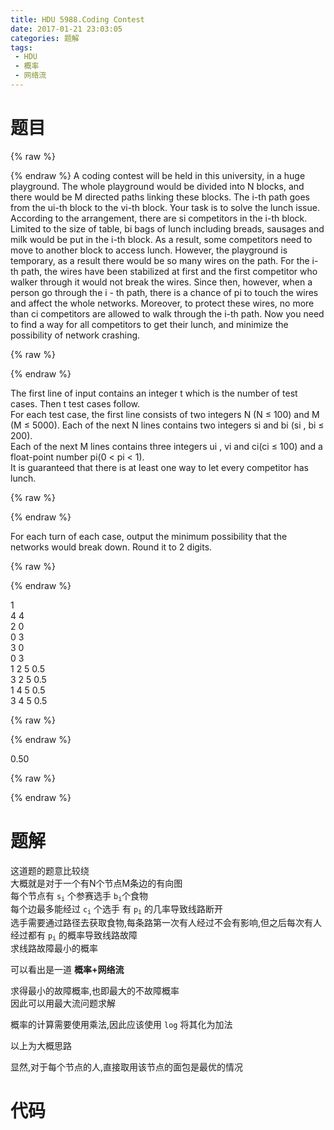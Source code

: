 ```yaml
---
title: HDU 5988.Coding Contest
date: 2017-01-21 23:03:05
categories: 题解
tags:
 - HDU
 - 概率
 - 网络流
---
```


# 题目
{% raw %}
<div>
    <div class="oj">   
        <div class="part" title="Description">
{% endraw %}
            A coding contest will be held in this university, in a huge playground. The whole playground would be divided into N blocks, and there would be M directed paths linking these blocks. The i-th path goes from the ui-th block to the vi-th block. Your task is to solve the lunch issue. According to the arrangement, there are si competitors in the i-th block. Limited to the size of table, bi bags of lunch including breads, sausages and milk would be put in the i-th block. As a result, some competitors need to move to another block to access lunch. However, the playground is temporary, as a result there would be so many wires on the path.  
For the i-th path, the wires have been stabilized at first and the first competitor who walker through it would not break the wires. Since then, however, when a person go through the i - th path, there is a chance of pi to touch  
the wires and affect the whole networks. Moreover, to protect these wires, no more than ci competitors are allowed to walk through the i-th path.  
Now you need to find a way for all competitors to get their lunch, and minimize the possibility of network crashing.  
   
  
  

{% raw %}
        </div>
        <div class="part" title="Input">
{% endraw %}
              
The first line of input contains an integer t which is the number of test cases. Then t test cases follow.  
For each test case, the first line consists of two integers N (N ≤ 100) and M (M ≤ 5000). Each of the next N lines contains two integers si and bi (si , bi ≤ 200).  
Each of the next M lines contains three integers ui , vi and ci(ci ≤ 100) and a float-point number pi(0 < pi < 1).  
It is guaranteed that there is at least one way to let every competitor has lunch.  
   
  
  

{% raw %}
        </div>
        <div class="part" title="Output">
{% endraw %}
              
For each turn of each case, output the minimum possibility that the networks would break down. Round it to 2 digits.  
   
  
  

{% raw %}
        </div>
        <div class="samp">
            <div class="clear"></div>
            <div class="input part" title="Sample Input">
{% endraw %}
                  
1  
4 4  
2 0  
0 3  
3 0  
0 3  
1 2 5 0.5  
3 2 5 0.5  
1 4 5 0.5  
3 4 5 0.5  
   
  
  

{% raw %}
            </div>
            <div class="output part" title="Sample Output">
{% endraw %}
                  
0.50  
  

{% raw %}
            </div>
            <div class="clear"></div>
        </div>
    </div>
</div>
{% endraw %}

<!--more-->
# 题解
这道题的题意比较绕  
大概就是对于一个有N个节点M条边的有向图  
每个节点有 <code>s<sub>i</sub></code> 个参赛选手 <code>b<sub>i</sub></code>个食物   
每个边最多能经过 <code>c<sub>i</sub></code> 个选手 有 <code>p<sub>i</sub></code> 的几率导致线路断开  
选手需要通过路径去获取食物,每条路第一次有人经过不会有影响,但之后每次有人经过都有 <code>p<sub>i</sub></code> 的概率导致线路故障  
求线路故障最小的概率  


可以看出是一道 **概率+网络流**  

求得最小的故障概率,也即最大的不故障概率  
因此可以用最大流问题求解  

概率的计算需要使用乘法,因此应该使用 `log` 将其化为加法   

以上为大概思路  

显然,对于每个节点的人,直接取用该节点的面包是最优的情况  




# 代码
```cpp Coding Contest https://github.com/OhYee/ACM.github.io/blob/master/HDU/5988.Coding%20Contest.cpp 代码备份

```